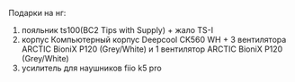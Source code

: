 Подарки на нг:
1) пояльник ts100(BC2 Tips with Supply) + жало TS-I 
2) корпус Компьютерный корпус Deepcool CK560 WH + 3 вентилятора ARCTIC BioniX P120 (Grey/White) и 1 вентилятор ARCTIC BioniX P120 (Grey/White)
3) усилитель для наушников fiio k5 pro


